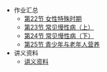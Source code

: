 - 作业汇总
  - [第22节 女性特殊时期](nutrition/作业汇总/第22节%20女性特殊时期作业.md)
  - [第23节 常见慢性病（上）](nutrition/作业汇总/第23节%20常见慢性病（上）.md)
  - [第24节 常见慢性病（下）](nutrition/作业汇总/第24节常见慢性病（下）.md)
  - [第25节 青少年与老年人营养](nutrition/作业汇总/第25节%20青少年与老年人营养.md)
- 讲义资料
  - [讲义资料](nutrition/讲义资料/docs/讲义资料.md)